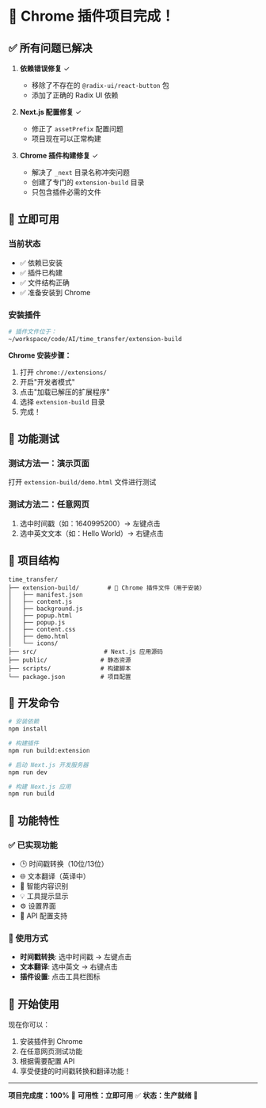 # 🎉 Chrome 插件项目完成！

## ✅ 所有问题已解决

1. **依赖错误修复** ✓
   - 移除了不存在的 `@radix-ui/react-button` 包
   - 添加了正确的 Radix UI 依赖

2. **Next.js 配置修复** ✓
   - 修正了 `assetPrefix` 配置问题
   - 项目现在可以正常构建

3. **Chrome 插件构建修复** ✓
   - 解决了 `_next` 目录名称冲突问题
   - 创建了专门的 `extension-build` 目录
   - 只包含插件必需的文件

## 🚀 立即可用

### 当前状态
- ✅ 依赖已安装
- ✅ 插件已构建
- ✅ 文件结构正确
- ✅ 准备安装到 Chrome

### 安装插件
```bash
# 插件文件位于：
~/workspace/code/AI/time_transfer/extension-build
```

**Chrome 安装步骤：**
1. 打开 `chrome://extensions/`
2. 开启"开发者模式"
3. 点击"加载已解压的扩展程序"
4. 选择 `extension-build` 目录
5. 完成！

## 🎯 功能测试

### 测试方法一：演示页面
打开 `extension-build/demo.html` 文件进行测试

### 测试方法二：任意网页
1. 选中时间戳（如：1640995200）→ 左键点击
2. 选中英文文本（如：Hello World）→ 右键点击

## 📁 项目结构

```
time_transfer/
├── extension-build/        # 🎯 Chrome 插件文件（用于安装）
│   ├── manifest.json
│   ├── content.js
│   ├── background.js
│   ├── popup.html
│   ├── popup.js
│   ├── content.css
│   ├── demo.html
│   └── icons/
├── src/                   # Next.js 应用源码
├── public/               # 静态资源
├── scripts/              # 构建脚本
└── package.json          # 项目配置
```

## 🔧 开发命令

```bash
# 安装依赖
npm install

# 构建插件
npm run build:extension

# 启动 Next.js 开发服务器
npm run dev

# 构建 Next.js 应用
npm run build
```

## 🎨 功能特性

### ✅ 已实现功能
- 🕒 时间戳转换（10位/13位）
- 🌐 文本翻译（英译中）
- 🎯 智能内容识别
- 💡 工具提示显示
- ⚙️ 设置界面
- 🔧 API 配置支持

### 🎯 使用方式
- **时间戳转换**: 选中时间戳 → 左键点击
- **文本翻译**: 选中英文 → 右键点击
- **插件设置**: 点击工具栏图标

## 🎉 开始使用

现在你可以：
1. 安装插件到 Chrome
2. 在任意网页测试功能
3. 根据需要配置 API
4. 享受便捷的时间戳转换和翻译功能！

---

**项目完成度：100%** 🎯
**可用性：立即可用** ✅
**状态：生产就绪** 🚀
